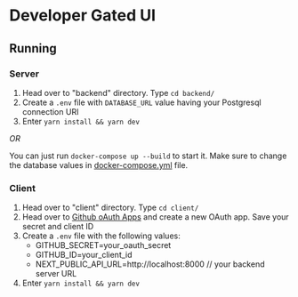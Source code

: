 # Developer Gated UI

## Running

### Server
1. Head over to "backend" directory. Type `cd backend/`
2. Create a `.env` file with `DATABASE_URL` value having your Postgresql connection URI
3. Enter `yarn install && yarn dev`

*OR*

You can just run `docker-compose up --build` to start it. Make sure to change the database values in [docker-compose.yml](/backend//docker-compose.yml) file.


### Client
1. Head over to "client" directory. Type `cd client/`
2. Head over to [Github oAuth Apps](https://github.com/settings/developers) and create a new OAuth app. Save your secret and client ID
3. Create a `.env` file with the following values:
   - GITHUB_SECRET=your_oauth_secret
   - GITHUB_ID=your_client_id
   - NEXT_PUBLIC_API_URL=http://localhost:8000 // your backend server URL
4. Enter `yarn install && yarn dev`
